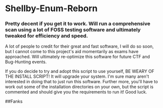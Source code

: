# Shellby-Enum-Reborn
### Pretty decent if you get it to work. Will run a comprehensive scan using a lot of FOSS testing software and ultimately tweaked for efficiency and speed.

A lot of people to credit for their great and fast software, I will do so soon, but I cannot come to this project's aid momentarily as exams have approached. Will ultimately re-optimize this software for future CTF and Bug-Hunting events. 

If you do decide to try and adopt this script to use yourself, BE WEARY OF THE INSTALL SCRIPT! It will upgrade your system. I'm sure many aren't interested in doing that to just run this software. Further more, you'll have to work out some of the installation directories on your own, but the script is commented and should give you the requirements to run it! Good luck.

##Fanks
